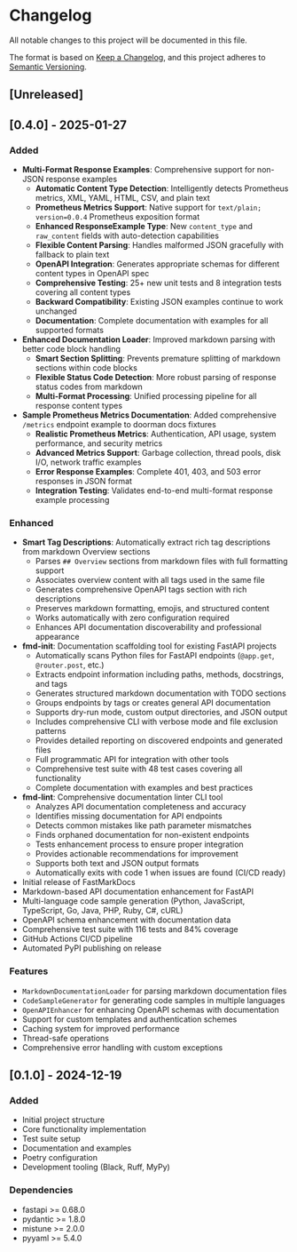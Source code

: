 # Changelog

All notable changes to this project will be documented in this file.

The format is based on [Keep a Changelog](https://keepachangelog.com/en/1.0.0/),
and this project adheres to [Semantic Versioning](https://semver.org/spec/v2.0.0.html).

## [Unreleased]

## [0.4.0] - 2025-01-27

### Added
- **Multi-Format Response Examples**: Comprehensive support for non-JSON response examples
  - **Automatic Content Type Detection**: Intelligently detects Prometheus metrics, XML, YAML, HTML, CSV, and plain text
  - **Prometheus Metrics Support**: Native support for `text/plain; version=0.0.4` Prometheus exposition format
  - **Enhanced ResponseExample Type**: New `content_type` and `raw_content` fields with auto-detection capabilities
  - **Flexible Content Parsing**: Handles malformed JSON gracefully with fallback to plain text
  - **OpenAPI Integration**: Generates appropriate schemas for different content types in OpenAPI spec
  - **Comprehensive Testing**: 25+ new unit tests and 8 integration tests covering all content types
  - **Backward Compatibility**: Existing JSON examples continue to work unchanged
  - **Documentation**: Complete documentation with examples for all supported formats
- **Enhanced Documentation Loader**: Improved markdown parsing with better code block handling
  - **Smart Section Splitting**: Prevents premature splitting of markdown sections within code blocks
  - **Flexible Status Code Detection**: More robust parsing of response status codes from markdown
  - **Multi-Format Processing**: Unified processing pipeline for all response content types
- **Sample Prometheus Metrics Documentation**: Added comprehensive `/metrics` endpoint example to doorman docs fixtures
  - **Realistic Prometheus Metrics**: Authentication, API usage, system performance, and security metrics
  - **Advanced Metrics Support**: Garbage collection, thread pools, disk I/O, network traffic examples
  - **Error Response Examples**: Complete 401, 403, and 503 error responses in JSON format
  - **Integration Testing**: Validates end-to-end multi-format response example processing

### Enhanced
- **Smart Tag Descriptions**: Automatically extract rich tag descriptions from markdown Overview sections
  - Parses `## Overview` sections from markdown files with full formatting support
  - Associates overview content with all tags used in the same file
  - Generates comprehensive OpenAPI tags section with rich descriptions
  - Preserves markdown formatting, emojis, and structured content
  - Works automatically with zero configuration required
  - Enhances API documentation discoverability and professional appearance
- **fmd-init**: Documentation scaffolding tool for existing FastAPI projects
  - Automatically scans Python files for FastAPI endpoints (`@app.get`, `@router.post`, etc.)
  - Extracts endpoint information including paths, methods, docstrings, and tags
  - Generates structured markdown documentation with TODO sections
  - Groups endpoints by tags or creates general API documentation
  - Supports dry-run mode, custom output directories, and JSON output
  - Includes comprehensive CLI with verbose mode and file exclusion patterns
  - Provides detailed reporting on discovered endpoints and generated files
  - Full programmatic API for integration with other tools
  - Comprehensive test suite with 48 test cases covering all functionality
  - Complete documentation with examples and best practices
- **fmd-lint**: Comprehensive documentation linter CLI tool
  - Analyzes API documentation completeness and accuracy
  - Identifies missing documentation for API endpoints
  - Detects common mistakes like path parameter mismatches
  - Finds orphaned documentation for non-existent endpoints
  - Tests enhancement process to ensure proper integration
  - Provides actionable recommendations for improvement
  - Supports both text and JSON output formats
  - Automatically exits with code 1 when issues are found (CI/CD ready)
- Initial release of FastMarkDocs
- Markdown-based API documentation enhancement for FastAPI
- Multi-language code sample generation (Python, JavaScript, TypeScript, Go, Java, PHP, Ruby, C#, cURL)
- OpenAPI schema enhancement with documentation data
- Comprehensive test suite with 116 tests and 84% coverage
- GitHub Actions CI/CD pipeline
- Automated PyPI publishing on release

### Features
- `MarkdownDocumentationLoader` for parsing markdown documentation files
- `CodeSampleGenerator` for generating code samples in multiple languages
- `OpenAPIEnhancer` for enhancing OpenAPI schemas with documentation
- Support for custom templates and authentication schemes
- Caching system for improved performance
- Thread-safe operations
- Comprehensive error handling with custom exceptions

## [0.1.0] - 2024-12-19

### Added
- Initial project structure
- Core functionality implementation
- Test suite setup
- Documentation and examples
- Poetry configuration
- Development tooling (Black, Ruff, MyPy)

### Dependencies
- fastapi >= 0.68.0
- pydantic >= 1.8.0
- mistune >= 2.0.0
- pyyaml >= 5.4.0 